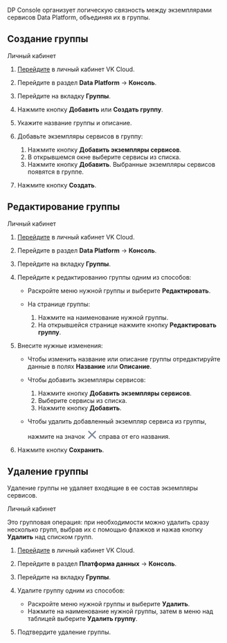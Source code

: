 DP Console организует логическую связность между экземплярами сервисов Data Platform, объединяя их в группы.

## Создание группы

<tabs>
<tablist>
<tab>Личный кабинет</tab>
</tablist>
<tabpanel>

1. [Перейдите](https://cloud.vk.com/app/) в личный кабинет VK Cloud.
1. Перейдите в раздел **Data Platform** → **Консоль**.
1. Перейдите на вкладку **Группы**.
1. Нажмите кнопку **Добавить** или **Создать группу**.
1. Укажите название группы и описание.
1. Добавьте экземпляры сервисов в группу:

    1. Нажмите кнопку **Добавить экземпляры сервисов**.
    1. В открывшемся окне выберите сервисы из списка.
    1. Нажмите кнопку **Добавить**. Выбранные экземпляры сервисов появятся в группе.

1. Нажмите кнопку **Создать**.

</tabpanel>
</tabs>

## Редактирование группы

<tabs>
<tablist>
<tab>Личный кабинет</tab>
</tablist>
<tabpanel>

1. [Перейдите](https://cloud.vk.com/app/) в личный кабинет VK Cloud.
1. Перейдите в раздел **Data Platform** → **Консоль**.
1. Перейдите на вкладку **Группы**.
1. Перейдите к редактированию группы одним из способов:

    - Раскройте меню нужной группы и выберите **Редактировать**.
    - На странице группы:

        1. Нажмите на наименование нужной группы.
        1. На открывшейся странице нажмите кнопку **Редактировать группу**.

1. Внесите нужные изменения:

    - Чтобы изменить название или описание группы отредактируйте данные в полях **Название** или **Описание**.
    - Чтобы добавить экземпляры сервисов:

        1. Нажмите кнопку **Добавить экземпляры сервисов**.
        1. Выберите сервисы из списка.
        1. Нажмите кнопку **Добавить**.

    - Чтобы удалить добавленный экземпляр сервиса из группы, нажмите на значок ![Удалить](./assets/delete-cross.svg "inline") справа от его названия.

1. Нажмите кнопку **Сохранить**.

</tabpanel>
</tabs>

## Удаление группы

<warn>

Удаление группы не удаляет входящие в ее состав экземпляры сервисов.

</warn>

<tabs>
<tablist>
<tab>Личный кабинет</tab>
</tablist>
<tabpanel>

Это групповая операция: при необходимости можно удалить сразу несколько групп, выбрав их с помощью флажков и нажав кнопку **Удалить** над списком групп.

1. [Перейдите](https://cloud.vk.com/app/) в личный кабинет VK Cloud.
1. Перейдите в раздел **Платформа данных** → **Консоль**.
1. Перейдите на вкладку **Группы**.
1. Удалите группу одним из способов:

    - Раскройте меню нужной группы и выберите **Удалить**.
    - Нажмите на наименование нужной группы, затем в меню над таблицей выберите **Удалить группу**.

1. Подтвердите удаление группы.

</tabpanel>
</tabs>
